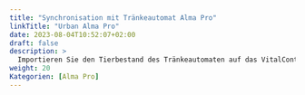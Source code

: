 ```yaml
---
title: "Synchronisation mit Tränkeautomat Alma Pro"
linkTitle: "Urban Alma Pro"
date: 2023-08-04T10:52:07+02:00
draft: false
description: >
  Importieren Sie den Tierbestand des Tränkeautomaten auf das VitalControl und übermitteln sie erfasste Temperaturen, Gewichte und Tierbewertungen auf den Automaten
weight: 20
Kategorien: [Alma Pro]
---
```

